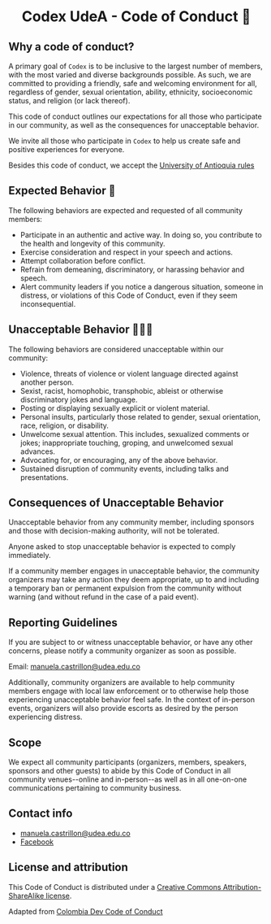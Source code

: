 <h1 style="text-align:center;"> Codex UdeA - Code of Conduct 📌</h1>

## Why a code of conduct?

A primary goal of `Codex` is to be inclusive to the largest number of
members, with the most varied and diverse backgrounds possible. As such, we
are committed to providing a friendly, safe and welcoming environment for all,
regardless of gender, sexual orientation, ability, ethnicity, socioeconomic
status, and religion (or lack thereof).

This code of conduct outlines our expectations for all those who participate in
our community, as well as the consequences for unacceptable behavior.

We invite all those who participate in `Codex` to help us create safe and
positive experiences for everyone.

Besides this code of conduct, we accept the [University of Antioquia rules](http://www.udea.edu.co/wps/portal/udea/web/inicio/institucional/normativa)

## Expected Behavior 🤝

The following behaviors are expected and requested of all community members:

- Participate in an authentic and active way. In doing so, you contribute to the health and longevity of this community.
- Exercise consideration and respect in your speech and actions.
- Attempt collaboration before conflict.
- Refrain from demeaning, discriminatory, or harassing behavior and speech.
- Alert community leaders if you notice a dangerous situation, someone in       distress,
  or violations of this Code of Conduct, even if they seem inconsequential.

## Unacceptable Behavior 🙅🏻‍♀️

The following behaviors are considered unacceptable within our community:

- Violence, threats of violence or violent language directed against another
  person.
- Sexist, racist, homophobic, transphobic, ableist or otherwise discriminatory
  jokes and language.
- Posting or displaying sexually explicit or violent material.
- Personal insults, particularly those related to gender, sexual orientation,
  race, religion, or disability.
- Unwelcome sexual attention. This includes, sexualized comments or jokes;
  inappropriate touching, groping, and unwelcomed sexual advances.
- Advocating for, or encouraging, any of the above behavior.
- Sustained disruption of community events, including talks and presentations.

## Consequences of Unacceptable Behavior

Unacceptable behavior from any community member, including sponsors and those
with decision-making authority, will not be tolerated.

Anyone asked to stop unacceptable behavior is expected to comply immediately.

If a community member engages in unacceptable behavior, the community organizers
may take any action they deem appropriate, up to and including a temporary ban
or permanent expulsion from the community without warning (and without refund in
the case of a paid event).

## Reporting Guidelines

If you are subject to or witness unacceptable behavior, or have any other
concerns, please notify a community organizer as soon as possible.

Email: manuela.castrillon@udea.edu.co

Additionally, community organizers are available to help community members
engage with local law enforcement or to otherwise help those experiencing
unacceptable behavior feel safe. In the context of in-person events, organizers
will also provide escorts as desired by the person experiencing distress.

## Scope

We expect all community participants (organizers, members, speakers, sponsors and other guests) to abide by this Code of Conduct in all community
venues--online and in-person--as well as in all one-on-one communications
pertaining to community business.

## Contact info

- manuela.castrillon@udea.edu.co
- [Facebook](https://www.facebook.com/groups/udeakodexx/)

## License and attribution

This Code of Conduct is distributed under a [Creative Commons Attribution-ShareAlike license](http://creativecommons.org/licenses/by-sa/3.0/). 

Adapted from [Colombia Dev Code of Conduct](https://github.com/colombia-dev/codigo-de-conducta)
